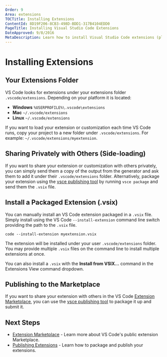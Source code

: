 ```yaml
---
Order: 9
Area: extensions
TOCTitle: Installing Extensions
ContentId: 8D19F206-8CB3-498D-BDD1-317B4104EDD0
PageTitle: Installing Visual Studio Code Extensions
DateApproved: 9/8/2016
MetaDescription: Learn how to install Visual Studio Code extensions (plug-ins) from the public Marketplace, shared with other developers or privately on your own machine.
---
```


# Installing Extensions

## Your Extensions Folder

VS Code looks for extensions under your extensions folder `.vscode/extensions`. Depending on your platform it is located:

* **Windows** `%USERPROFILE%\.vscode\extensions`
* **Mac** `~/.vscode/extensions`
* **Linux** `~/.vscode/extensions`

If you want to load your extension or customization each time VS Code runs, copy your project to a new folder under `.vscode/extensions`. For example: `~/.vscode/extensions/myextension`.

## Sharing Privately with Others (Side-loading)

If you want to share your extension or customization with others privately, you can simply send them a copy of the output from the generator and ask them to add it under their `.vscode/extensions` folder. Alternatively, package your extension using the [vsce publishing tool](/docs/tools/vscecli.md) by running `vsce package` and send them the `.vsix` file.

## Install a Packaged Extension (.vsix)

You can manually install an VS Code extension packaged in a `.vsix` file.  Simply install using the VS Code `--install-extension` command line switch providing the path to the `.vsix` file.

```
code --install-extension myextension.vsix
```

The extension will be installed under your user `.vscode/extensions` folder. You may provide multiple `.vsix` files on the command line to install multiple extensions at once.

You can also install a `.vsix` with the **Install from VSIX...** command in the Extensions View command dropdown.

## Publishing to the Marketplace

If you want to share your extension with others in the VS Code [Extension Marketplace](/docs/editor/extension-gallery.md), you can use the [vsce publishing tool](/docs/tools/vscecli.md) to package it up and submit it.

## Next Steps

* [Extension Marketplace](/docs/editor/extension-gallery.md) - Learn more about VS Code's public extension Marketplace.
* [Publishing Extensions](/docs/tools/vscecli.md) - Learn how to package and publish your extensions.